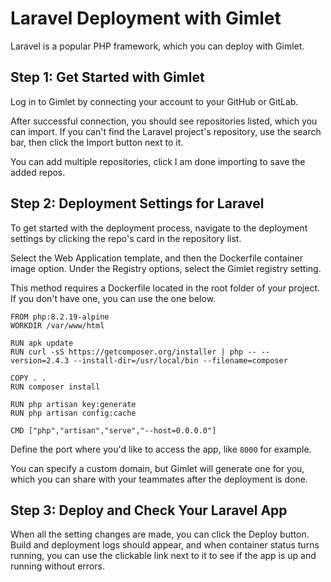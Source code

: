 # Laravel Deployment with Gimlet

Laravel is a popular PHP framework, which you can deploy with Gimlet.

## Step 1: Get Started with Gimlet

Log in to Gimlet by connecting your account to your GitHub or GitLab.

After successful connection, you should see repositories listed, which you can import. If you can't find the Laravel project's repository, use the search bar, then click the Import button next to it.

You can add multiple repositories, click I am done importing to save the added repos.

## Step 2: Deployment Settings for Laravel

To get started with the deployment process, navigate to the deployment settings by clicking the repo's card in the repository list.

Select the Web Application template, and then the Dockerfile container image option. Under the Registry options, select the Gimlet registry setting.

This method requires a Dockerfile located in the root folder of your project. If you don't have one, you can use the one below.

```
FROM php:8.2.19-alpine
WORKDIR /var/www/html

RUN apk update 
RUN curl -sS https://getcomposer.org/installer | php -- --version=2.4.3 --install-dir=/usr/local/bin --filename=composer

COPY . .
RUN composer install

RUN php artisan key:generate
RUN php artisan config:cache

CMD ["php","artisan","serve","--host=0.0.0.0"]
```

Define the port where you'd like to access the app, like `8000` for example.

You can specify a custom domain, but Gimlet will generate one for you, which you can share with your teammates after the deployment is done.

## Step 3: Deploy and Check Your Laravel App

When all the setting changes are made, you can click the Deploy button. Build and deployment logs should appear, and when container status turns running, you can use the clickable link next to it to see if the app is up and running without errors.
